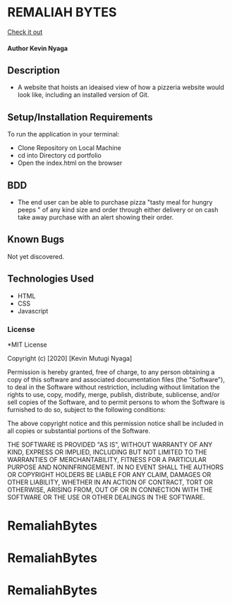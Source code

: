 # REMALIAH BYTES

[Check it out](https://mutuginyaga.github.io/RemaliahBytes/)

#### **Author** Kevin Nyaga

## Description
- A website that hoists an ideaised view of how a pizzeria website would look like, including an installed version of Git.

## Setup/Installation Requirements
To run the application in your terminal:
- Clone Repository on Local Machine  
- cd into Directory  cd portfolio
- Open the index.html on the browser

## BDD 
- The end user can be able to purchase pizza "tasty meal for hungry peeps " of any kind size and order through either delivery or on cash take away purchase with an alert showing their order.

## Known Bugs
Not yet discovered. 

## Technologies Used
- HTML
- CSS
- Javascript

### License
*MIT License

Copyright (c) [2020] [Kevin Mutugi Nyaga]

Permission is hereby granted, free of charge, to any person obtaining a copy
of this software and associated documentation files (the "Software"), to deal
in the Software without restriction, including without limitation the rights
to use, copy, modify, merge, publish, distribute, sublicense, and/or sell
copies of the Software, and to permit persons to whom the Software is
furnished to do so, subject to the following conditions:

The above copyright notice and this permission notice shall be included in all
copies or substantial portions of the Software.

THE SOFTWARE IS PROVIDED "AS IS", WITHOUT WARRANTY OF ANY KIND, EXPRESS OR
IMPLIED, INCLUDING BUT NOT LIMITED TO THE WARRANTIES OF MERCHANTABILITY,
FITNESS FOR A PARTICULAR PURPOSE AND NONINFRINGEMENT. IN NO EVENT SHALL THE
AUTHORS OR COPYRIGHT HOLDERS BE LIABLE FOR ANY CLAIM, DAMAGES OR OTHER
LIABILITY, WHETHER IN AN ACTION OF CONTRACT, TORT OR OTHERWISE, ARISING FROM,
OUT OF OR IN CONNECTION WITH THE SOFTWARE OR THE USE OR OTHER DEALINGS IN THE
SOFTWARE. 
  # RemaliahBytes
# RemaliahBytes
# RemaliahBytes
